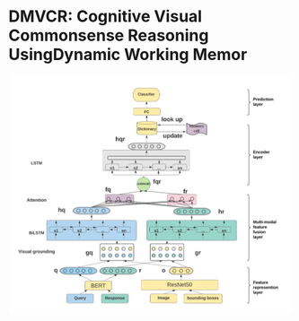 # DMVCR: Cognitive Visual Commonsense Reasoning UsingDynamic Working Memor

![image](https://github.com/tanjatang/DMVCR/blob/main/fr%20(2)_00.jpg)
